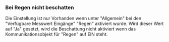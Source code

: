 ﻿### Bei Regen nicht beschatten

Die Einstellung ist nur Vorhanden wenn unter "Allgemein" bei den "Verfügbare Messwert Eingänge" "Regen" aktiviert wurde.
Wird dieser Wert auf "Ja" gesetzt, wird die Beschattung nicht aktiviert wenn das Kommunikationsobjekt für "Regen" auf EIN steht.

